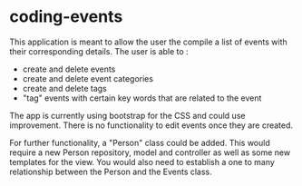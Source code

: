 # coding-events

This application is meant to allow the user the compile a list of events with their corresponding details.
The user is able to :
  - create and delete events
  - create and delete event categories
  - create and delete tags
  - "tag" events with certain key words that are related to the event
  
 The app is currently using bootstrap for the CSS and could use improvement.  There is no functionality to edit events once they are created. 
 
 For further functionality, a "Person" class could be added. This would require a new Person repository, model and controller as  well as some new templates for the view. You would also need to establish a one to many relationship between the Person and the Events class. 
